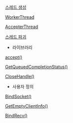 [스레드 생성](https://github.com/kksoo0131/Study/blob/main/IOCP/std::thread/%EC%8A%A4%EB%A0%88%EB%93%9C%20%EC%83%9D%EC%84%B1.cpp)

[WorkerThread](https://github.com/kksoo0131/Study/blob/main/IOCP/std::thread/WorkerThread.cpp)

[AccepterThread](https://github.com/kksoo0131/Study/blob/main/IOCP/std::thread/AccpterThread.cpp)

[스레드 파괴](https://github.com/kksoo0131/Study/blob/main/IOCP/std::thread/%EC%8A%A4%EB%A0%88%EB%93%9C%20%ED%8C%8C%EA%B4%B4.cpp)


- 라이브러리

[accept()](https://github.com/kksoo0131/Study/blob/main/IOCP/Winsock/accept().cpp)

[GetQueuedCompletionStatus()](https://github.com/kksoo0131/Study/blob/main/IOCP/Windows/GetQueuedCompletionStatus().cpp)

[CloseHandle()](https://github.com/kksoo0131/Study/blob/main/IOCP/Windows/CloseHandle().cpp)


- 사용자 정의

[BindSocket()](https://github.com/kksoo0131/Study/blob/main/IOCP/Windows/IOCP%20%ED%95%B8%EB%93%A4%20%EB%B0%94%EC%9D%B8%EB%93%9C.cpp)

[GetEmptyClientInfo()](https://github.com/kksoo0131/Study/blob/main/IOCP/Winsock/%EB%B9%84%EC%96%B4%EC%9E%88%EB%8A%94%20%ED%81%B4%EB%9D%BC%EC%9D%B4%EC%96%B8%ED%8A%B8%20%EC%86%8C%EC%BC%93%20%EB%B0%98%ED%99%98.cpp)

[BindRecv()](https://github.com/kksoo0131/Study/blob/main/IOCP/Winsock/BindRecv().cpp)



